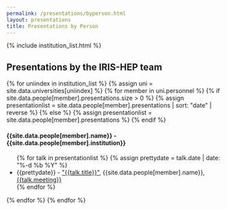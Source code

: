 ```yaml
---
permalink: /presentations/byperson.html
layout: presentations
title: Presentations by Person
---
```


{% include institution_list.html %}

<h2>Presentations by the IRIS-HEP team</h2>

{% for uniindex in institution_list %}
{% assign uni = site.data.universities[uniindex] %}
  {% for member in uni.personnel %}
     {% if site.data.people[member].presentations.size > 0 %}
       {% assign presentationlist = site.data.people[member].presentations | sort: "date" | reverse %}
     {% else %}
       {% assign presentationlist = site.data.people[member].presentations %}
     {% endif %}
<h4>{{site.data.people[member].name}} - {{site.data.people[member].institution}}</h4>
<ul>
     {% for talk in presentationlist %}
     {% assign prettydate = talk.date | date: "%-d %b %Y" %}
         <li> {{prettydate}} - <a href="{{talk.url}}">"{{talk.title}}"</a>, {{site.data.people[member].name}}, <a href="{{talk.meetingurl}}">{{talk.meeting}}</a></li>
     {% endfor %}
</ul>
  {% endfor %}
{% endfor %}


